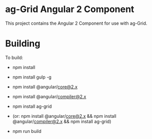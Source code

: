 ag-Grid Angular 2 Component
==============

This project contains the Angular 2 Component for use with ag-Grid.

Building
==============

To build:
- npm install
- npm install gulp -g
- npm install @angular/core@2.x
- npm install @angular/compiler@2.x
- npm install ag-grid
- (or: npm install @angular/core@2.x && npm install @angular/compiler@2.x && npm install ag-grid)

- npm run build
